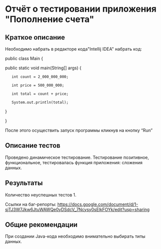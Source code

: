 # Отчёт о тестировании приложения "Пополнение счета"


## Краткое описание

Необходимо набрать в редакторе кода"Intellij IDEA" набрать код:


 public class Main {
 
   public static void main(String[] args) {
   
       int count = 2_000_000_000;
       
       int price = 500_000_000;
       
       int total = count + price;
       
       System.out.println(total);
       
   }
   
   }
   

После этого осуществить запуск программы кликнув на кнопку “Run”


## Описание тестов

Проведено динамическое тестирование. Тестирование позитивное, функциональное, тестировалась функция приложения: сложения данных.


## Результаты

Количество неуспешных тестов 1.

Ссылки на баг-репорты: https://docs.google.com/document/d/1-sjTJ3W7Jkw6JtuWAWQe0yDSdcV_7Ncysy0sElkFOYk/edit?usp=sharing

## Общие рекомендации

При создании Java-кода необходимо внимательно выбирать типы данных. 

